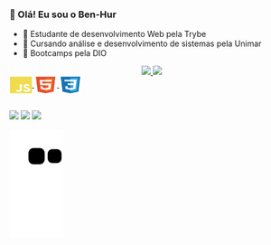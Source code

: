 ### 👋 Olá! Eu sou o Ben-Hur
- 🌱 Estudante de desenvolvimento Web pela Trybe
- 🌱 Cursando análise e desenvolvimento de sistemas pela Unimar
- 🌱 Bootcamps pela DIO

<div align="center">
  <a href="https://github.com/Benhurcarvalho">
  <img height="180em" src="https://github-readme-stats.vercel.app/api?username=Benhurcarvalho&show_icons=true&theme=dracula&include_all_commits=true&count_private=true"/>
  <img height="180em" src="https://github-readme-stats.vercel.app/api/top-langs/?username=Benhurcarvalho&layout=compact&langs_count=7&theme=dracula"/>
</div>

<div>
 <img align="center" alt="Ben-Js" height="30" width="40" src="https://raw.githubusercontent.com/devicons/devicon/master/icons/javascript/javascript-plain.svg">
<img align="center" alt="Ben-HTML" height="30" width="40" src="https://raw.githubusercontent.com/devicons/devicon/master/icons/html5/html5-original.svg">
<img align="center" alt="Ben-CSS" height="30" width="40" src="https://raw.githubusercontent.com/devicons/devicon/master/icons/css3/css3-original.svg">
</div>

##

<div>
  <a href="https://www.instagram.com/benhurcarneiro/" target="_blank"><img src="https://img.shields.io/badge/-Instagram-%23E4405F?style=for-the-badge&logo=instagram&logoColor=white" target="_blank"></a>
<a href="https://www.linkedin.com/in/ben-hur-carvalho-318a02201/" target="_blank"><img src="https://img.shields.io/badge/-LinkedIn-%230077B5?style=for-the-badge&logo=linkedin&logoColor=white" target="_blank"></a> 
<a href = "mailto:benhurcarvalho2@gmail.com"><img src="https://img.shields.io/badge/-Gmail-%23333?style=for-the-badge&logo=gmail&logoColor=white" target="_blank"></a>

![Snake animation](https://github.com/rafaballerini/rafaballerini/blob/output/github-contribution-grid-snake.svg)

</div>
